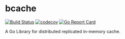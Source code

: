 # bcache

[![Build Status](https://travis-ci.org/iwanbk/bcache.svg?branch=master)](https://travis-ci.org/iwanbk/bcache) [![codecov](https://codecov.io/gh/iwanbk/bcache/branch/dev/graph/badge.svg)](https://codecov.io/gh/iwanbk/bcache)
[![Go Report Card](https://goreportcard.com/badge/github.com/iwanbk/bcache)](https://goreportcard.com/report/github.com/iwanbk/bcache)

A Go Library for distributed replicated in-memory cache.